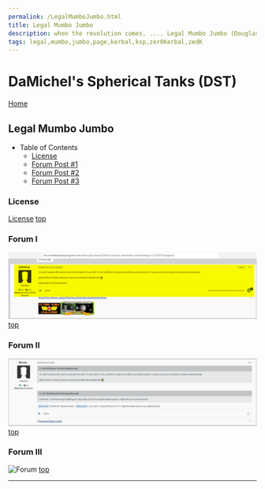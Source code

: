 ```yaml
---
permalink: /LegalMumboJumbo.html
title: Legal Mumbo Jumbo
description: when the revolution comes, .... Legal Mumbo Jumbo (Douglas Adams)
tags: legal,mumbo,jumbo,page,kerbal,ksp,zer0Kerbal,zedK
---
```


<!--
LegalMumboJumbo.md v1.0.5.1
DaMichel's Spherical Tanks (DST)
created: 01 Feb 2022
updated: 15 May 2022
-->

<script src="https://kit.fontawesome.com/0ea5493613.js" crossorigin="anonymous"></script>
<i class="fa-solid fa-file-signature fa-beat-fade fa-3x" style="--fa-beat-fade-opacity: 0.1; --fa-beat-fade-scale: 1.25;color: #6495ED" ></i>

<!-- <i class="fa-solid fa-file-contract fa-beat-fade fa-3x" style="--fa-beat-fade-opacity: 0.1; --fa-beat-fade-scale: 1.25;color: #FF7E03" ></i>
<i class="fa-solid fa-file-signature fa-beat-fade fa-3x" style="--fa-beat-fade-opacity: 0.1; --fa-beat-fade-scale: 1.25;color: #FF7E03" ></i> -->


# DaMichel's Spherical Tanks (DST)

[Home](./index.md)

## Legal Mumbo Jumbo

* Table of Contents
  * [License](#License)
  * [Forum Post #1](#Forum-I)
  * [Forum Post #2](#Forum-II)
  * [Forum Post #3](#Forum-III)

### License

[License](./LegalMumboJumbo/License.md)
[top](#Legal-Mumbo-Jumbo)

### Forum I

![Forum](./LegalMumboJumbo/FORUM-01.png)
[top](#Legal-Mumbo-Jumbo)

### Forum II

![Forum](./LegalMumboJumbo/FORUM-02.png)
[top](#Legal-Mumbo-Jumbo)

### Forum III

![Forum](./LegalMumboJumbo/FORUM-03.png)
[top](#Legal-Mumbo-Jumbo)

---

<!-- this file CC BY-ND 4.0 by zer0Kerbal -->